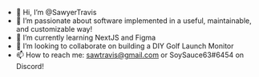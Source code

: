 - 👋 Hi, I’m @SawyerTravis
- 👀 I’m passionate about software implemented in a useful, maintainable, and customizable way!
- 🌱 I’m currently learning NextJS and Figma
- 💞️ I’m looking to collaborate on building a DIY Golf Launch Monitor
- 📫 How to reach me: sawtravis@gmail.com or SoySauce63#6454 on Discord!

<!---
SawyerTravis/SawyerTravis is a ✨ special ✨ repository because its `README.md` (this file) appears on your GitHub profile.
You can click the Preview link to take a look at your changes.
--->
